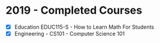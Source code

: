 # 2019 - Completed Courses
- [x] Education EDUC115-S - How to Learn Math For Students
- [x] Engineering - CS101 - Computer Science 101
